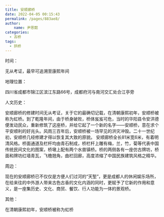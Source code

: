 ```yaml
---
title: 安顺廊桥
date: 2022-04-05 00:15:43
permalink: /pages/883ae8/
author:
    name: 尹思懿
categories:
  - 古桥
tags:
  - 拱桥 
---
```

时间：

无从考证，最早可追溯至康熙年间

地理位置：

四川省成都市锦江区滨江东路66号，成都府河与南河交汇处合江亭旁

人文历史：

安顺廊桥的修建时间无从考证，关于它的最确切记载，在清朝康熙初年，安顺桥被称为虹桥。到了乾隆年间，由于桥身破败，桥体岌岌可危，当时的华阳县令安洪德便发动民众，重新修筑了这座桥，并给它起了一个新的名字——安顺桥，意在求个平安顺利的好兆头。风雨三百年后，安顺桥被一场罕见的洪灾冲毁。二十一世纪初，安顺桥几经修建才得以恢复其大致的原貌。 安顺廊桥全长81米宽6米，有着明清风格。桥面通道及栏杆均由青石制成，桥栏杆上雕有梅，兰，竹，菊等代表中国传统民间文化的图案，桥墩上配有两个水兽镇桥。桥的两侧各有一座仿古牌坊，桥面和牌坊红墙青瓦，飞檐翘角，曲栏回廊，高度浓缩了中国民族建筑风格之精华。

周边：

现在的安顺廊桥已不仅仅是方便人们过河的“天堑”，更是成都人的休闲娱乐场所，在给来往的中外游人带来古色古香的文化内涵的同时，更赋予了它新的作用和意义，是一座集历史、文化、商贸、餐饮、行人功能为一体的景观桥。

其他：

在清朝康熙初年，安顺桥被称为虹桥
